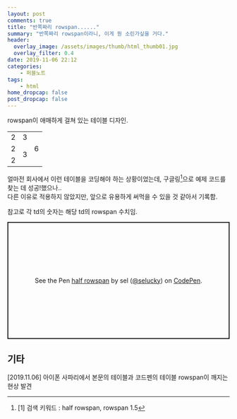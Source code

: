 ```yaml
---
layout: post
comments: true
title: "반쪽짜리 rowspan......"
summary: "반쪽짜리 rowspan이라니, 이게 뭔 소린가싶을 거다."
header:
  overlay_image: /assets/images/thumb/html_thumb01.jpg
  overlay_filter: 0.4
date: 2019-11-06 22:12
categories:
    - 퍼블노트
tags:
    - html
home_dropcap: false
post_dropcap: false
---
```

rowspan이 애매하게 걸쳐 있는 테이블 디자인.

<table>
    <tbody>
        <tr>
            <td rowspan="2">2</td>
            <td rowspan="3">3</td>
        </tr>
        <tr>
            <td rowspan="6">6</td>
        </tr>
        <tr>
            <td rowspan="2">2</td>
        </tr>
        <tr>
            <td rowspan="3">3</td>
        </tr>
        <tr>
            <td rowspan="2">2</td>
        </tr>
    </tbody>
</table>

얼마전 회사에서 이런 테이블을 코딩해야 하는 상황이었는데, 구글링[^1]으로 예제 코드를 찾는 데 성공!했으나..  
다른 이유로 적용하지 않았지만, 앞으로 유용하게 써먹을 수 있을 것 같아서 기록함.

참고로 각 td의 숫자는 해당 td의 rowspan 수치임.

<p class="codepen" data-height="265" data-theme-id="default" data-default-tab="html,result" data-user="selucky" data-slug-hash="pooLGve" style="height: 265px; box-sizing: border-box; display: flex; align-items: center; justify-content: center; border: 2px solid; margin: 1em 0; padding: 1em;" data-pen-title="half rowspan">
  <span>See the Pen <a href="https://codepen.io/selucky/pen/pooLGve">
  half rowspan</a> by sel (<a href="https://codepen.io/selucky">@selucky</a>)
  on <a href="https://codepen.io">CodePen</a>.</span>
</p>
<script async src="https://static.codepen.io/assets/embed/ei.js"></script>

## 기타

[2019.11.06] 아이폰 사파리에서 본문의 테이블과 코드펜의 테이블 rowspan이 깨지는 현상 발견

[^1]: [1] 검색 키워드 : half rowspan, rowspan 1.5